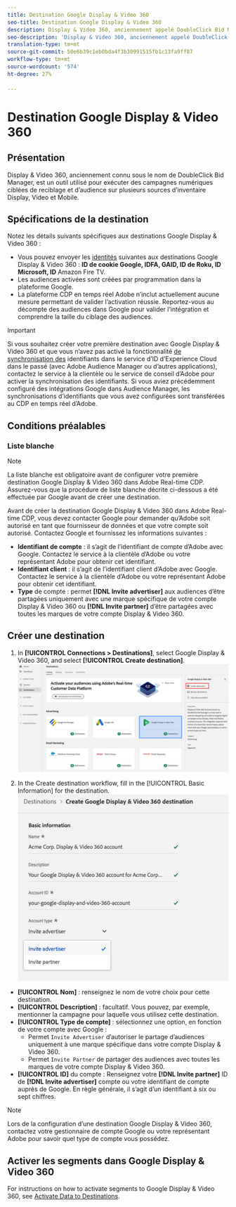 ```yaml
---
title: Destination Google Display & Video 360
seo-title: Destination Google Display & Video 360
description: Display & Video 360, anciennement appelé DoubleClick Bid Manager, est un outil utilisé pour exécuter le reciblage et des campagnes digitales ciblées dans des sources d’inventaire Display, Video et Mobile.
seo-description: 'Display & Video 360, anciennement appelé DoubleClick Bid Manager, est un outil utilisé pour exécuter le reciblage et des campagnes digitales ciblées dans des sources d’inventaire Display, Video et Mobile. '
translation-type: tm+mt
source-git-commit: 50e6b39c1eb0bda4f3b30991515fb1c13fa9ff87
workflow-type: tm+mt
source-wordcount: '574'
ht-degree: 27%

---
```



# Destination Google Display &amp; Video 360

## Présentation

Display &amp; Video 360, anciennement connu sous le nom de DoubleClick Bid Manager, est un outil utilisé pour exécuter des campagnes numériques ciblées de reciblage et d’audience sur plusieurs sources d’inventaire Display, Video et Mobile.

## Spécifications de la destination

Notez les détails suivants spécifiques aux destinations Google Display &amp; Video 360 :

* Vous pouvez envoyer les [identités](../../identity-service/namespaces.md) suivantes aux destinations Google Display &amp; Video 360 : **ID de cookie Google, IDFA, GAID, ID de Roku, ID Microsoft, ID** Amazon Fire TV.
* Les audiences activées sont créées par programmation dans la plateforme Google.
* La plateforme CDP en temps réel Adobe n’inclut actuellement aucune mesure permettant de valider l’activation réussie. Reportez-vous au décompte des audiences dans Google pour valider l’intégration et comprendre la taille du ciblage des audiences.

>[!IMPORTANT]
>
>Si vous souhaitez créer votre première destination avec Google Display &amp; Video 360 et que vous n’avez pas activé la fonctionnalité [de synchronisation des](https://docs.adobe.com/content/help/en/id-service/using/id-service-api/methods/idsync.html) identifiants dans le service d’ID d’Experience Cloud dans le passé (avec Adobe Audience Manager ou d’autres applications), contactez le service à la clientèle ou le service de conseil d’Adobe pour activer la synchronisation des identifiants. Si vous aviez précédemment configuré des intégrations Google dans Audience Manager, les synchronisations d’identifiants que vous avez configurées sont transférées au CDP en temps réel d’Adobe.

## Conditions préalables

### Liste blanche

>[!NOTE]
>
>La liste blanche est obligatoire avant de configurer votre première destination Google Display &amp; Video 360 dans Adobe Real-time CDP. Assurez-vous que la procédure de liste blanche décrite ci-dessous a été effectuée par Google avant de créer une destination.

Avant de créer la destination Google Display &amp; Video 360 dans Adobe Real-time CDP, vous devez contacter Google pour demander qu’Adobe soit autorisé en tant que fournisseur de données et que votre compte soit autorisé. Contactez Google et fournissez les informations suivantes :

* **Identifiant de compte** : il s’agit de l’identifiant de compte d’Adobe avec Google. Contactez le service à la clientèle d’Adobe ou votre représentant Adobe pour obtenir cet identifiant.
* **Identifiant client** : il s’agit de l’identifiant client d’Adobe avec Google. Contactez le service à la clientèle d’Adobe ou votre représentant Adobe pour obtenir cet identifiant.
* **Type** de compte : permet **[!DNL Invite advertiser]** aux audiences d’être partagées uniquement avec une marque spécifique de votre compte Display &amp; Video 360 ou **[!DNL Invite partner]** d’être partagées avec toutes les marques de votre compte Display &amp; Video 360.

## Créer une destination

1. In **[!UICONTROL Connections > Destinations]**, select Google Display &amp; Video 360, and select **[!UICONTROL Create destination]**.
   ![Connecter la destination Google Display &amp; Video 360](/help/rtcdp/destinations/assets/google-dv360-destination.png)

2. In the Create destination workflow, fill in the [!UICONTROL Basic Information] for the destination.
   ![Informations de base Google Display &amp; Video 360](/help/rtcdp/destinations/assets/google-dv360-basic-information.png)
* **[!UICONTROL Nom]** : renseignez le nom de votre choix pour cette destination.
* **[!UICONTROL Description]** : facultatif. Vous pouvez, par exemple, mentionner la campagne pour laquelle vous utilisez cette destination.
* **[!UICONTROL Type de compte]** : sélectionnez une option, en fonction de votre compte avec Google :
   * Permet `Invite Advertiser` d’autoriser le partage d’audiences uniquement à une marque spécifique dans votre compte Display &amp; Video 360.
   * Permet `Invite Partner` de partager des audiences avec toutes les marques de votre compte Display &amp; Video 360.
* **[!UICONTROL ID]** du compte : Renseignez votre **[!DNL Invite partner]** ID de **[!DNL Invite advertiser]** compte ou votre identifiant de compte auprès de Google. En règle générale, il s’agit d’un identifiant à six ou sept chiffres.

>[!NOTE]
>
>Lors de la configuration d’une destination Google Display &amp; Video 360, contactez votre gestionnaire de compte Google ou votre représentant Adobe pour savoir quel type de compte vous possédez.

## Activer les segments dans Google Display &amp; Video 360

For instructions on how to activate segments to Google Display &amp; Video 360, see [Activate Data to Destinations](/help/rtcdp/destinations/activate-destinations.md).